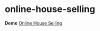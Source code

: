 # online-house-selling
**Demo** [Online House Selling](http://rnp-online-house-selling.riskinputra.com/)
